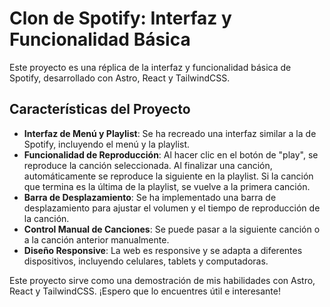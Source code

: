 # Clon de Spotify: Interfaz y Funcionalidad Básica

Este proyecto es una réplica de la interfaz y funcionalidad básica de Spotify, desarrollado con Astro, React y TailwindCSS.

## Características del Proyecto

- **Interfaz de Menú y Playlist**: Se ha recreado una interfaz similar a la de Spotify, incluyendo el menú y la playlist.
- **Funcionalidad de Reproducción**: Al hacer clic en el botón de "play", se reproduce la canción seleccionada. Al finalizar una canción, automáticamente se reproduce la siguiente en la playlist. Si la canción que termina es la última de la playlist, se vuelve a la primera canción.
- **Barra de Desplazamiento**: Se ha implementado una barra de desplazamiento para ajustar el volumen y el tiempo de reproducción de la canción.
- **Control Manual de Canciones**: Se puede pasar a la siguiente canción o a la canción anterior manualmente.
- **Diseño Responsive**: La web es responsive y se adapta a diferentes dispositivos, incluyendo celulares, tablets y computadoras.

Este proyecto sirve como una demostración de mis habilidades con Astro, React y TailwindCSS. ¡Espero que lo encuentres útil e interesante!
